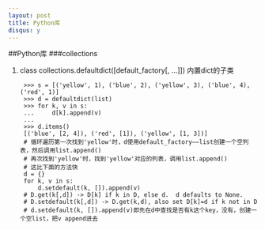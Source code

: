 ```yaml
---
layout: post
title: Python库
disqus: y
---
```


##Python库
###collections
1. class collections.defaultdict([default_factory[, ...]])
内置dict的子类
    
        >>> s = [('yellow', 1), ('blue', 2), ('yellow', 3), ('blue', 4), ('red', 1)]
        >>> d = defaultdict(list)
        >>> for k, v in s:
        ...     d[k].append(v)
        ...
        >>> d.items()
        [('blue', [2, 4]), ('red', [1]), ('yellow', [1, 3])]
        # 循环遍历第一次找到'yellow'时，d使用default_factory——list创建一个空列表，然后调用list.append()
        # 再次找到'yellow'时，找到'yellow'对应的列表，调用list.append()
        # 这比下面的方法快
        d = {}
        for k, v in s:
            d.setdefault(k, []).append(v)
        # D.get(k[,d]) -> D[k] if k in D, else d.  d defaults to None.
        # D.setdefault(k[,d]) -> D.get(k,d), also set D[k]=d if k not in D
        # d.setdefault(k, []).append(v)即先在d中查找是否有k这个key，没有，创建一个空list，把v append进去
            

        

